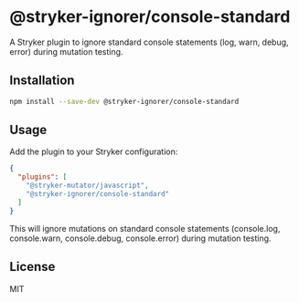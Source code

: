 # @stryker-ignorer/console-standard

A Stryker plugin to ignore standard console statements (log, warn, debug, error) during mutation testing.

## Installation

```bash
npm install --save-dev @stryker-ignorer/console-standard
```

## Usage

Add the plugin to your Stryker configuration:

```json
{
  "plugins": [
    "@stryker-mutator/javascript",
    "@stryker-ignorer/console-standard"
  ]
}
```

This will ignore mutations on standard console statements (console.log, console.warn, console.debug, console.error) during mutation testing.

## License

MIT
